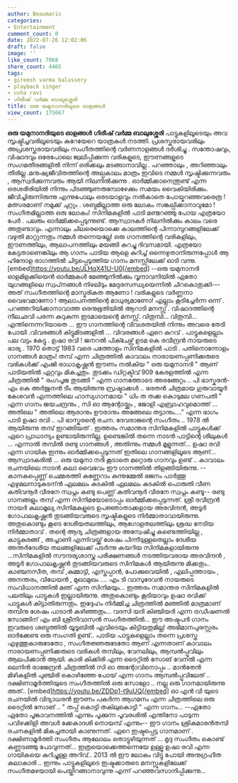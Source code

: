 ```yaml
---
author: Beaumaris
categories:
- Entertainment
comment_count: 0
date: 2022-07-26 12:02:06
draft: false
image: ''
like_count: 7068
share_count: 4465
tags:
- gireesh varma balussery
- playback singer
- usha ravi
- ഗിരീഷ് വർമ്മ ബാലുശ്ശേരി
title: ഒരു യമുനാനദിയുടെ ഓളങ്ങൾ
view_count: 175667
---
```


**ഒരു യമുനാനദിയുടെ ഓളങ്ങൾ** **ഗിരീഷ് വർമ്മ ബാലുശ്ശേരി** പാട്ടുകളിലൂടെയും അവ സൃഷ്ടിച്ചവരിലൂടെയും കുറേയേറെ യാത്രകൾ നടത്തി. പ്രശസ്തരായവരിലും അപ്രശസ്തരായവരിലും സംഗീതത്തിന്റെ വർണനാളങ്ങൾ ദർശിച്ചു . സന്തോഷവും, വിഷാദവും ഒരേപോലെ ജ്വലിപ്പിക്കുന്ന വരികളുടെ, ഈണങ്ങളുടെ സംഗമതീരങ്ങളിൽ നിന്ന് ഒരിക്കലും മടങ്ങാനാവില്ല . പറഞ്ഞാലും , അറിഞ്ഞാലും തീരില്ല .മനുഷ്യജീവിതത്തിന്റെ അല്പകാലം മാത്രം ഇവിടെ നമ്മൾ സൃഷ്ടിക്കുന്നവരും , ആസ്വദിക്കുന്നവരും ആയി നിലനിൽക്കുന്നു . ഓർമ്മിക്കാനെന്തുണ്ട് എന്ന ഒരശരീരിയിൽ നിന്നും പിടഞ്ഞുണരുമ്പോഴേക്കും സമയം വൈകിയിരിക്കും. ജീവിച്ചിരുന്നിരുന്നു എന്നുപോലും ഒരടയാളവും നൽകാതെ പോയ്മറഞ്ഞവരെത്ര ! മത്സരമാണ് നമുക്ക് ചുറ്റും . ശബ്ദമില്ലാത്ത ഒരു ലോകം സങ്കല്പിക്കാനാവുമോ ! സംഗീതമില്ലാത്ത ഒരു ലോകം! സിനിമകളിൽ പാടി മണ്മറഞ്ഞു പോയ എത്രയോ പേർ . പലരും ഓർമ്മിക്കപ്പെടുന്നുണ്ട്. ആസ്വാദകർ നിലനിൽക്കും കാലം വരെ അതുണ്ടാവും. എന്നാലും ചിലരെയൊക്കെ കാലത്തിന്റെ പിന്നാമ്പുറങ്ങളിലേക്ക് വഴുതി മാറ്റുന്നതും നമ്മൾ തന്നെയല്ലേ! ഒരു ഗാനത്തിന്റെ വരികളിലും, ഈണത്തിലും, ആലാപനത്തിലും മയങ്ങി കുറച്ചു ദിവസമായി. എത്രയോ കേട്ടതാണെങ്കിലും ആ ഗാനം പാടിയ ആളെ കുറിച്ച് ഒന്നെഴുതാനിരുന്നപ്പോൾ ആ ഹിന്ദോള രാഗത്തിൽ ചിട്ടപ്പെടുത്തിയ ഗാനം മനസ്സിലേക്ക് ഓടി വന്നു. [embed]https://youtu.be/JLHqX41U-U0[/embed] \--ഒരു യമുനാനദി ഓളമിളക്കിയെന്‍ ഓര്‍മ്മകള്‍ മേഞ്ഞുനില്‍ക്കും വൃന്ദാവനി‍യില്‍ ഏതോ യുഗങ്ങളിലെ സ്വപ്‌നങ്ങള്‍ നിഴലിടും മേദുരസന്ധ്യയെന്നില്‍ ചിറകൊതുക്കി--- അത് സംഗീതത്തിന്റെ മാസ്മരികത ആണോ ! വരികളുടെ വർണ്ണനാ വൈഭവമാണോ ! ആലാപനത്തിന്റെ മാധുര്യമാണോ! എല്ലാം കൂടിച്ചേർന്ന ഒന്ന് . പറഞ്ഞറിയിക്കാനാവാത്ത ഒരനുഭൂതിയിൽ ആറാടി മനസ്സ് . വിഷാദത്തിന്റെ നീലഛവി പരന്ന കുറുകുന്ന ഇടമായെന്റെ മനസ്സ്. വിതുമ്പി... വിതുമ്പി... എന്തിനെന്നറിയാതെ ... ഈ ഗാനത്തിന്റെ വിവശതയിൽ നിന്നും അവരെ തേടി പോയി .വിവരങ്ങൾ കിട്ടുമിടങ്ങളിൽ ... വിവരങ്ങൾ ഏറെ കുറവ് . പാട്ടുകളെല്ലാം പല വട്ടം കേട്ടു . ഉഷാ രവി ! ജനറൽ പിക്ചേഴ്സ് ഉടമ കെ രവീന്ദ്രൻ നായരുടെ ഭാര്യ . 1970 തൊട്ട് 1983 വരെ പത്തോളം സിനിമകളിൽ പാടി . പതിനൊന്നോളം ഗാനങ്ങൾ മാത്രം! തമ്പ് എന്ന ചിത്രത്തിൽ കാവാലം നാരായണപ്പണിക്കരുടെ വരികൾക്ക് എംജി രാധാകൃഷ്ണൻ ഈണം നൽകിയ " ഒരു യമുനാനദി " ആണ് പാടിയതിൽ ഏറ്റവും മികച്ചതും. തുടക്കം ഡിറ്റക്ടിവ് 909 കേരളത്തിൽ എന്ന ചിത്രത്തിൽ " രംഗപൂജ തുടങ്ങി " എന്ന ഗാനത്തോടെ അരങ്ങേറ്റം .. പി ഭാസ്കരൻ- എം കെ അർജുനൻ ടീം ആയിരുന്നു സ്രഷ്ടാക്കൾ .. ഭരതൻ ചിത്രമായ ഗുരുവായൂർ കേശവൻ എന്നത്തിലെ ഹാസ്യഗാനമായ " ധിം ത തക്ക കൊടുമല ഗണപതി " എന്ന ഗാനം ജയചന്ദ്രനും , സി ഓ ആന്റോയ്ക്കും , ജോളി എബ്രാഹവുമൊത്ത് ... അതിലെ " അതിലെ ആരാനും ഊരാനും അങ്ങേലെ തട്ടാനും...." എന്ന ഭാഗം പാടി ഉഷാ രവി .. പി ഭാസ്കരന്റെ രചന. ദേവരാജന്റെ സംഗീതം .. 1978 ൽ ആയിരുന്നു തമ്പ് ഇറങ്ങിയത് . ഇത്തരം സമാന്തര സിനിമകളിൽ പാട്ടുകൾക്ക് ഏറെ പ്രാധാന്യം ഉണ്ടായിരുന്നില്ല. ഉണ്ടെങ്കിൽ തന്നെ നാടൻ പാട്ടിന്റെ ശീലുകൾ ... എന്നാൽ തമ്പിൽ രണ്ടു ഗാനങ്ങൾ , അതിന്നും നമ്മൾ മൂളുന്നത്... ഉഷാ രവി എന്ന ഗായിക ഇന്നും ഓർമ്മിക്കപ്പെടുന്നത് ഇതിലെ ഗാനങ്ങളിലൂടെ ആണ്... ആസ്വാദകരിൽ ... ഒരു യമുനാ നദി കൂടാതെ മറ്റൊരു ഗാനവും ഉണ്ട് .. കാവാലം രചനയിലെ നാടൻ കലാ വൈഭവം ഈ ഗാനത്തിൽ തിളങ്ങിയിരുന്നു. \--കാനകപ്പെണ്ണ് ചെമ്മരത്തി കണ്ണേറാം കുന്നുമ്മേല്‍ ഭജനം പാര്‍ത്തൂ എഴുമലനാടുകടന്ന്‍ ഏലമലം കുടകില്‍ ഏലമലം കുടകില്‍ പൊരുതി വീണ കതിവനൂര്‍ വീരനേ സ്വപ്നം കണ്ടു പെണ്ണ് കതിവനൂര്‍ വീരനേ സ്വപ്നം കണ്ടൂ-- രണ്ടു ഗാനങ്ങളും തമ്പ് എന്ന സിനിമയോടൊപ്പം ഓർമ്മിക്കപ്പെടുന്നത്. ശ്രീ രവീന്ദ്രൻ നായർ കലാമൂല്യ സിനിമകളുടെ ഉപജ്ഞാതാക്കളായ അരവിന്ദൻ, അടൂർ ഗോപാലകൃഷ്ണൻ തുടങ്ങിയവരുടെ സൃഷ്ടികളുടെ നിർമ്മാതാവായിരുന്നു. അതുകൊണ്ടും കൂടെ ദേശീയതലത്തിലും, ആഗോളതലത്തിലും ശ്രദ്ധ നേടിയ നിർമ്മാതാവ് . തന്റെ ആദ്യ ചിത്രങ്ങളായ അന്വേഷിച്ചു കണ്ടെത്തിയില്ല , കാട്ടുകുരങ്ങ് , അച്ചാണി എന്നിവയ്ക്ക് ശേഷം പിന്നീടുള്ളതെല്ലാം ദേശീയ അന്തർദേശീയ തലങ്ങളിലേക്ക് പടർന്നു കയറിയ സിനിമകളായിരുന്നു ...സിനിമകളിൽ സൗന്ദര്യശാസ്ത്ര പരീക്ഷണങ്ങൾ നടത്തിയവരായ അരവിന്ദൻ , അടൂർ ഗോപാലകൃഷ്ണൻ തുടങ്ങിയവരുടെ സിനിമകൾ ആയിരുന്നു മിക്കതും.. കാഞ്ചനസീത, തമ്പ് ,കുമ്മാട്ടി, എസ്തപ്പാൻ, പോക്കുവെയിൽ , എലിപ്പത്തായം , അനന്തരം, വിധേയൻ , മുഖാമുഖം .... എം ടി വാസുദേവൻ നായരുടെ സംവിധാനത്തിൽ മഞ്‌ എന്ന സിനിമയും... ഇത്തരം സമാന്തര സിനിമകളിൽ പലതിലും പാട്ടുകൾ ഇല്ലായിരുന്നു. അതുകൊണ്ടും കൂടിയാവും ഉഷാ രവിക്ക് പാട്ടുകൾ കിട്ടാതിരുന്നതും. ഇദ്ദേഹം നിർമ്മിച്ച ചിത്രത്തിൽ മഞ്ഞിൽ മാത്രമാണ് തമ്പിനു ശേഷം പാടാൻ കഴിഞ്ഞതും... വദസി യദി കിഞ്ചിയദി എന്ന ട്രഡീഷണൽ സോങ്ങിന് എം ബി ശ്രീനിവാസൻ സംഗീതത്തിൽ... ഈ അഷ്ടപദി ഗാനം ഇവരുടെ ശബ്ദത്തിൽ യൂടൂബിൽ എവിടെയും കിട്ടിയതുമില്ല! അഭിമാനപുരസ്സരം ഓർക്കേണ്ട ഒരു സംഗതി ഉണ്ട്.. പാടിയ പാട്ടുകളെല്ലാം തന്നെ പ്രശസ്ത എഴുത്തുകാരുടേതോ , സംഗീതജ്ഞരുടേതോ ആണ് എന്നതാണ് കാവാലം നാരായണപ്പണിക്കരുടെ വരികൾ തമ്പിലും, വേനലിലും, ആമ്പൽപ്പൂവിലും ആലപിക്കാൻ ആയി. കാരി കിക്കിരി എന്ന ടൈറ്റിൽ സോങ് വേനൽ എന്ന ലെനിൻ രാജേന്ദ്രൻ ചിത്രത്തിൽ സി ഓ അന്റോവിനൊപ്പം .. മാൻതേൻ മിഴികളിൽ പുഞ്ചിരി കൊഴിഞ്ഞേ പോയ് എന്ന ഗാനം ആമ്പൽപ്പൂവിലേത് .. ദക്ഷിണാമൂർത്തിയുടെ സംഗീതത്തിൽ ഒരു സോളോ .. നല്ല ഒരു ഗാനമായിരുന്നു അത്.. [embed]https://youtu.be/ZDDp1-t9uUQ[/embed] ഓ എൻ വി യുടെ രചനയിൽ വിദ്യാധരൻ ഈണം പകർന്ന ആഗമനം എന്ന ചിത്രത്തിലെ ഒരു ടൈറ്റിൽ സോങ് .. " തപ്പ് കൊട്ടി തകിലുകൊട്ടി " എന്ന ഗാനം... \--ഏതോ ഏതോ പൂങ്കാവനത്തിൽ എന്നും പൂക്കുന്ന പൂവരശിൽ എന്തിനോ പാടുന്ന പവിഴക്കിളി അവൾ ക്കേകാദശി നൊയമ്പ് എന്നും-- ഈ ഗാനം ശ്രീകുമാരൻതമ്പി രചനകളിൽ മികച്ചതായി കാണുന്നത്. ഏറെ ഇഷ്ടപ്പെട്ട ഗാനമാണ് . ദക്ഷിണാമൂർത്തി സംഗീതം ആലോലം തൊട്ടുഴിയുന്നത് ... മൃദു സംഗീതം കൊണ്ട് കണ്ണടഞ്ഞു പോവുന്നത്... ഇത്രയൊക്കെത്തന്നെയേ ഉള്ളൂ ഉഷാ രവി എന്ന ഗായികയെ കുറിച്ചുള്ള അറിവ്.. 2013 ൽ ഈ ലോകം വിട്ടു പോയി അനുഗ്രഹീത കലാകാരി .. ഇന്നും പാട്ടുകളിലൂടെ ഇഷ്ടക്കാരുടെ മനസ്സുകളിലേക്ക് സംഗീതമഴയായി പെയ്തിറങ്ങാനാവുന്നു എന്ന് പറഞ്ഞവസാനിപ്പിക്കുന്നു...